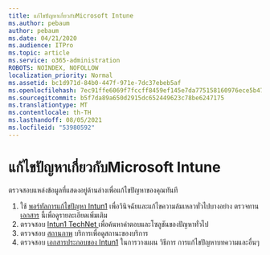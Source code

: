 ```yaml
---
title: แก้ไขปัญหาเกี่ยวกับMicrosoft Intune
ms.author: pebaum
author: pebaum
ms.date: 04/21/2020
ms.audience: ITPro
ms.topic: article
ms.service: o365-administration
ROBOTS: NOINDEX, NOFOLLOW
localization_priority: Normal
ms.assetid: bc1d971d-84b0-447f-971e-7dc37ebeb5af
ms.openlocfilehash: 7ec91ffe6069f7fccff8459ef145e7da775158160976ece5b4745499ac5e1fa6
ms.sourcegitcommit: b5f7da89a650d2915dc652449623c78be6247175
ms.translationtype: MT
ms.contentlocale: th-TH
ms.lasthandoff: 08/05/2021
ms.locfileid: "53980592"
---
```

# <a name="troubleshoot-issues-with-microsoft-intune"></a>แก้ไขปัญหาเกี่ยวกับMicrosoft Intune

ตรวจสอบแหล่งข้อมูลที่แสดงอยู่ด้านล่างเพื่อแก้ไขปัญหาของคุณทันที
  
1. ใช้ [พอร์ทัลการแก้ไขปัญหา Intun1](https://devicemanagement.microsoft.com/#blade/Microsoft_Intune_DeviceSettings/TroubleshootBlade) เพื่อวินิจฉัยและแก้ไขความล้มเหลวทั่วไปบางอย่าง ตรวจทาน [เอกสาร](https://docs.microsoft.com/intune/help-desk-operators) นี้เพื่อดูรายละเอียดเพิ่มเติม  
2. ตรวจสอบ [Intun1 TechNet ](https://social.technet.microsoft.com/forums/home?forum=microsoftintuneprod)เพื่อค้นหาคําตอบและโซลูชันของปัญหาทั่วไป  
3. ตรวจสอบ [สถานภาพ](https://portal.office.com/AdminPortal/Home#/servicehealth) บริการเพื่อดูสถานะของบริการ   
4. ตรวจสอบ [เอกสารประกอบของ Intun1](https://docs.microsoft.com/intune/) ในการวางแผน วิธีการ การแก้ไขปัญหาบทความและอื่นๆ 
